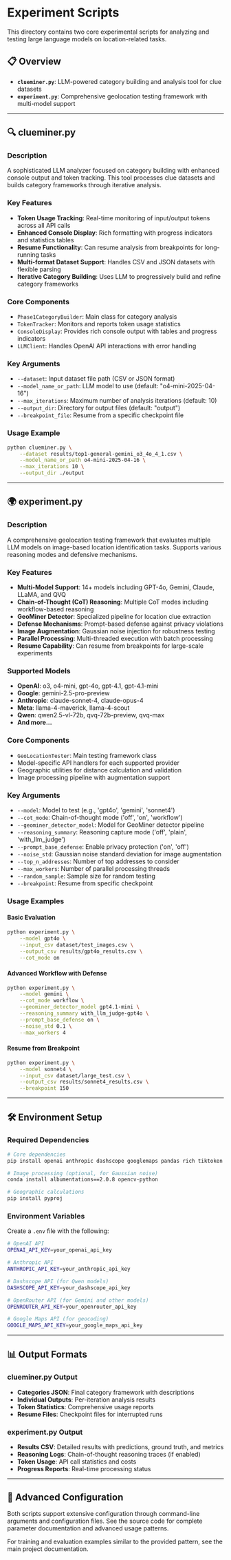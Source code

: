 # Experiment Scripts

This directory contains two core experimental scripts for analyzing and testing large language models on location-related tasks.

## 📋 Overview

- **`clueminer.py`**: LLM-powered category building and analysis tool for clue datasets
- **`experiment.py`**: Comprehensive geolocation testing framework with multi-model support

---

## 🔍 clueminer.py

### Description
A sophisticated LLM analyzer focused on category building with enhanced console output and token tracking. This tool processes clue datasets and builds category frameworks through iterative analysis.

### Key Features
- **Token Usage Tracking**: Real-time monitoring of input/output tokens across all API calls
- **Enhanced Console Display**: Rich formatting with progress indicators and statistics tables
- **Resume Functionality**: Can resume analysis from breakpoints for long-running tasks
- **Multi-format Dataset Support**: Handles CSV and JSON datasets with flexible parsing
- **Iterative Category Building**: Uses LLM to progressively build and refine category frameworks

### Core Components
- `Phase1CategoryBuilder`: Main class for category analysis
- `TokenTracker`: Monitors and reports token usage statistics
- `ConsoleDisplay`: Provides rich console output with tables and progress indicators
- `LLMClient`: Handles OpenAI API interactions with error handling

### Key Arguments
- `--dataset`: Input dataset file path (CSV or JSON format)
- `--model_name_or_path`: LLM model to use (default: "o4-mini-2025-04-16")
- `--max_iterations`: Maximum number of analysis iterations (default: 10)
- `--output_dir`: Directory for output files (default: "output")
- `--breakpoint_file`: Resume from a specific checkpoint file

### Usage Example
```bash
python clueminer.py \
    --dataset results/top1-general-gemini_o3_4o_4_1.csv \
    --model_name_or_path o4-mini-2025-04-16 \
    --max_iterations 10 \
    --output_dir ./output
```

---

## 🌍 experiment.py

### Description
A comprehensive geolocation testing framework that evaluates multiple LLM models on image-based location identification tasks. Supports various reasoning modes and defensive mechanisms.

### Key Features
- **Multi-Model Support**: 14+ models including GPT-4o, Gemini, Claude, LLaMA, and QVQ
- **Chain-of-Thought (CoT) Reasoning**: Multiple CoT modes including workflow-based reasoning
- **GeoMiner Detector**: Specialized pipeline for location clue extraction
- **Defense Mechanisms**: Prompt-based defense against privacy violations
- **Image Augmentation**: Gaussian noise injection for robustness testing
- **Parallel Processing**: Multi-threaded execution with batch processing
- **Resume Capability**: Can resume from breakpoints for large-scale experiments

### Supported Models
- **OpenAI**: o3, o4-mini, gpt-4o, gpt-4.1, gpt-4.1-mini
- **Google**: gemini-2.5-pro-preview
- **Anthropic**: claude-sonnet-4, claude-opus-4
- **Meta**: llama-4-maverick, llama-4-scout
- **Qwen**: qwen2.5-vl-72b, qvq-72b-preview, qvq-max
- **And more...**

### Core Components
- `GeoLocationTester`: Main testing framework class
- Model-specific API handlers for each supported provider
- Geographic utilities for distance calculation and validation
- Image processing pipeline with augmentation support

### Key Arguments
- `--model`: Model to test (e.g., 'gpt4o', 'gemini', 'sonnet4')
- `--cot_mode`: Chain-of-thought mode ('off', 'on', 'workflow')
- `--geominer_detector_model`: Model for GeoMiner detector pipeline
- `--reasoning_summary`: Reasoning capture mode ('off', 'plain', 'with_llm_judge')
- `--prompt_base_defense`: Enable privacy protection ('on', 'off')
- `--noise_std`: Gaussian noise standard deviation for image augmentation
- `--top_n_addresses`: Number of top addresses to consider
- `--max_workers`: Number of parallel processing threads
- `--random_sample`: Sample size for random testing
- `--breakpoint`: Resume from specific checkpoint

### Usage Examples

#### Basic Evaluation
```bash
python experiment.py \
    --model gpt4o \
    --input_csv dataset/test_images.csv \
    --output_csv results/gpt4o_results.csv \
    --cot_mode on
```

#### Advanced Workflow with Defense
```bash
python experiment.py \
    --model gemini \
    --cot_mode workflow \
    --geominer_detector_model gpt4.1-mini \
    --reasoning_summary with_llm_judge-gpt4o \
    --prompt_base_defense on \
    --noise_std 0.1 \
    --max_workers 4
```

#### Resume from Breakpoint
```bash
python experiment.py \
    --model sonnet4 \
    --input_csv dataset/large_test.csv \
    --output_csv results/sonnet4_results.csv \
    --breakpoint 150
```

---

## 🛠️ Environment Setup

### Required Dependencies
```bash
# Core dependencies
pip install openai anthropic dashscope googlemaps pandas rich tiktoken

# Image processing (optional, for Gaussian noise)
conda install albumentations==2.0.8 opencv-python

# Geographic calculations
pip install pyproj
```

### Environment Variables
Create a `.env` file with the following:
```bash
# OpenAI API
OPENAI_API_KEY=your_openai_api_key

# Anthropic API
ANTHROPIC_API_KEY=your_anthropic_api_key

# Dashscope API (for Qwen models)
DASHSCOPE_API_KEY=your_dashscope_api_key

# OpenRouter API (for Gemini and other models)
OPENROUTER_API_KEY=your_openrouter_api_key

# Google Maps API (for geocoding)
GOOGLE_MAPS_API_KEY=your_google_maps_api_key
```

---

## 📊 Output Formats

### clueminer.py Output
- **Categories JSON**: Final category framework with descriptions
- **Individual Outputs**: Per-iteration analysis results
- **Token Statistics**: Comprehensive usage reports
- **Resume Files**: Checkpoint files for interrupted runs

### experiment.py Output  
- **Results CSV**: Detailed results with predictions, ground truth, and metrics
- **Reasoning Logs**: Chain-of-thought reasoning traces (if enabled)
- **Token Usage**: API call statistics and costs
- **Progress Reports**: Real-time processing status

---

## 🔧 Advanced Configuration

Both scripts support extensive configuration through command-line arguments and configuration files. See the source code for complete parameter documentation and advanced usage patterns.

For training and evaluation examples similar to the provided pattern, see the main project documentation. 